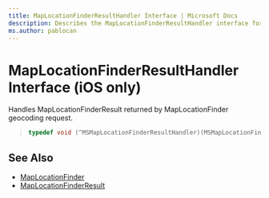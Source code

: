 ```yaml
---
title: MapLocationFinderResultHandler Interface | Microsoft Docs
description: Describes the MapLocationFinderResultHandler interface for iOS and provides the interface's syntax and additional references.
ms.author: pablocan
---
```


# MapLocationFinderResultHandler Interface (iOS only)

Handles MapLocationFinderResult returned by MapLocationFinder geocoding request.

>```objectivec
> typedef void (^MSMapLocationFinderResultHandler)(MSMapLocationFinderResult*);
>```

## See Also

* [MapLocationFinder](../MapLocationFinder-class.md)
* [MapLocationFinderResult](../MapLocationFinderResult-class.md)
